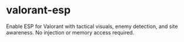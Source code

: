 # valorant-esp
Enable ESP for Valorant with tactical visuals, enemy detection, and site awareness. No injection or memory access required.
